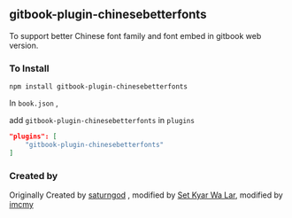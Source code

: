
## gitbook-plugin-chinesebetterfonts

To support better Chinese font family and font embed in gitbook web version.


### To Install

```
npm install gitbook-plugin-chinesebetterfonts
```

In `book.json` ,

add `gitbook-plugin-chinesebetterfonts` in `plugins`

```json
"plugins": [
	"gitbook-plugin-chinesebetterfonts"
]
```

### Created by

Originally Created by [saturngod](https://github.com/saturngod) , modified by [Set Kyar Wa Lar](https://github.com/setkyar), modified by [imcmy](https://github.com/imcmy)